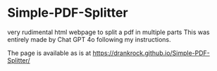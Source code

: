 # Simple-PDF-Splitter
very rudimental html webpage to split a pdf in multiple parts
This was entirely made by Chat GPT 4o following my instructions. 

The page is available as is at https://drankrock.github.io/Simple-PDF-Splitter/
